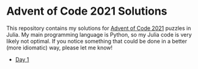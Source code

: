 # Advent of Code 2021 Solutions
This repository contains my solutions for [Advent of Code 2021](https://adventofcode.com/) puzzles in Julia. My main programming language is Python, so my Julia code is very likely not optimal. If you notice something that could be done in a better (more idiomatic) way, please let me know!

- [Day 1](https://github.com/cbrnr/aoc2021/blob/main/01.jl)
